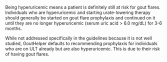 Being hyperuricemic means a patient is definitely still at risk for gout flares. Individuals who are hyperuricemic and starting urate-lowering therapy should generally be started on gout flare prophylaxis and continued on it until they are no longer hyperuricemic (serum uric acid > 6.0 mg/dL) for 3-6 months.

While not addressed specifically in the guidelines because it is not well studied, GoutHelper defaults to recommending prophylaxis for individuals who are on ULT already but are also hyperuricemic. This is due to their risk of having gout flares.
